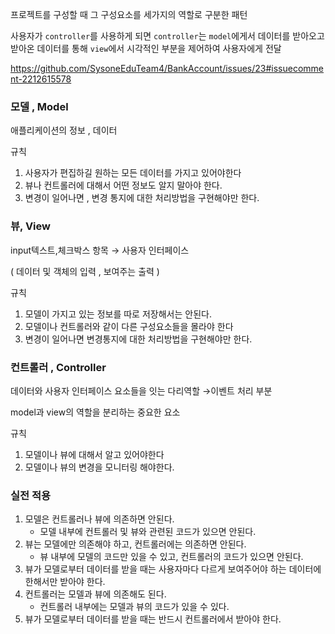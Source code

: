 프로젝트를 구성할 때 그 구성요소를 세가지의 역할로 구분한 패턴 



사용자가 `controller`를 사용하게 되면 `controller`는 `model`에게서 데이터를 받아오고 받아온 데이터를 통해 `view`에서 시각적인 부분을 제어하여 사용자에게 전달 

https://github.com/SysoneEduTeam4/BankAccount/issues/23#issuecomment-2212615578
### 모델 , Model

애플리케이션의 정보 , 데이터 

규칙

1. 사용자가 편집하길 원하는 모든 데이터를 가지고 있어야한다
2. 뷰나 컨트롤러에 대해서 어떤 정보도 알지 말아야 한다.
3. 변경이 일어나면 , 변경 통지에 대한 처리방법을 구현해야만 한다.

### 뷰, View

input텍스트,체크박스 항목 → 사용자 인터페이스 

( 데이터 및 객체의 입력 , 보여주는 출력 ) 

규칙

1. 모델이 가지고 있는 정보를 따로 저장해서는 안된다.
2. 모델이나 컨트롤러와 같이 다른 구성요소들을 몰라야 한다
3. 변경이 일어나면 변경통지에 대한 처리방법을 구현해야만 한다. 

### 컨트롤러 , Controller

데이터와 사용자 인터페이스 요소들을 잇는 다리역할 →이벤트 처리 부분

model과 view의 역할을 분리하는 중요한 요소 

규칙

1. 모델이나 뷰에 대해서 알고 있어야한다
2. 모델이나 뷰의 변경을 모니터링 해야한다.

### 실전 적용

1. 모델은 컨트롤러나 뷰에 의존하면 안된다.
    - 모델 내부에 컨트롤러 및 뷰와 관련된 코드가 있으면 안된다.
2. 뷰는 모델에만 의존해야 하고, 컨트롤러에는 의존하면 안된다.
    - 뷰 내부에 모델의 코드만 있을 수 있고, 컨트롤러의 코드가 있으면 안된다.
3. 뷰가 모델로부터 데이터를 받을 때는 사용자마다 다르게 보여주어야 하는 데이터에 한해서만 받아야 한다.
4. 컨트롤러는 모델과 뷰에 의존해도 된다.
    - 컨트롤러 내부에는 모델과 뷰의 코드가 있을 수 있다.
5. 뷰가 모델로부터 데이터를 받을 때는 반드시 컨트롤러에서 받아야 한다.
